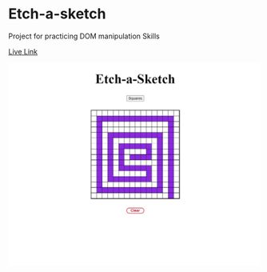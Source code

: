 # Etch-a-sketch
Project for practicing DOM manipulation Skills

[Live Link](https://halfway-there1.github.io/etch-a-sketch/)

![Etch-a-sketch](./etch-a-sketch.jpg)